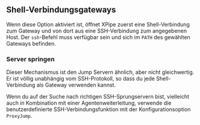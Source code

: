 ## Shell-Verbindungsgateways

Wenn diese Option aktiviert ist, öffnet XPipe zuerst eine Shell-Verbindung zum Gateway und von dort aus eine SSH-Verbindung zum angegebenen Host. Der `ssh`-Befehl muss verfügbar sein und sich im `PATH` des gewählten Gateways befinden.

### Server springen

Dieser Mechanismus ist den Jump Servern ähnlich, aber nicht gleichwertig. Er ist völlig unabhängig vom SSH-Protokoll, so dass du jede Shell-Verbindung als Gateway verwenden kannst.

Wenn du auf der Suche nach richtigen SSH-Sprungservern bist, vielleicht auch in Kombination mit einer Agentenweiterleitung, verwende die benutzerdefinierte SSH-Verbindungsfunktion mit der Konfigurationsoption `ProxyJump`.